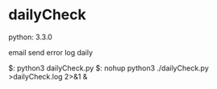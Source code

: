 # dailyCheck

python: 3.3.0

email send error log daily

$: python3 dailyCheck.py
$: nohup python3 ./dailyCheck.py >dailyCheck.log 2>&1 &

